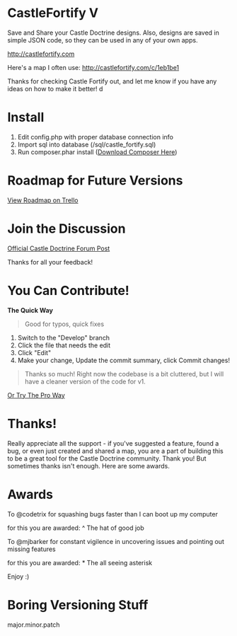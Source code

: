 CastleFortify V
=============

Save and Share your Castle Doctrine designs. Also, designs are saved in simple JSON code, so they can be used in any of your own apps. 

http://castlefortify.com

Here's a map I often use:
http://castlefortify.com/c/1eb1be1

Thanks for checking Castle Fortify out, and let me know if you have any ideas on how to make it better!
d
# Install

1. Edit config.php with proper database connection info
2. Import sql into database (/sql/castle_fortify.sql)
3. Run composer.phar install ([Download Composer Here](http://getcomposer.org))

# Roadmap for Future Versions

[View Roadmap on Trello](https://trello.com/board/castle-fortify/5161a8347040e6623a009092)

# Join the Discussion

[Official Castle Doctrine Forum Post](http://thecastledoctrine.net/forums/viewtopic.php?id=33&p=1)

Thanks for all your feedback!

# You Can Contribute!

**The Quick Way**

>   Good for typos, quick fixes 

1. Switch to the "Develop" branch
2. Click the file that needs the edit
3. Click "Edit"
4. Make your change, Update the commit summary, click Commit changes!

>   Thanks so much! 
>   Right now the codebase is a bit cluttered, but I will have a cleaner version of the code for v1.

[Or Try The Pro Way](https://github.com/SethArchambault/CastleFortify/wiki/Contributing)

# Thanks!

Really appreciate all the support - if you've suggested a feature, found a bug, or even just created 
and shared a map, you are a part of building this to be a great tool for the Castle Doctrine community. Thank you!
But sometimes thanks isn't enough.  Here are some awards.

# Awards

To @codetrix for squashing bugs faster than I can boot up my computer

for this you are awarded: ^ The hat of good job

To @mjbarker for constant vigilence in uncovering issues and pointing out missing features  

for this you are awarded: * The all seeing asterisk

Enjoy :)

# Boring Versioning Stuff

major.minor.patch


